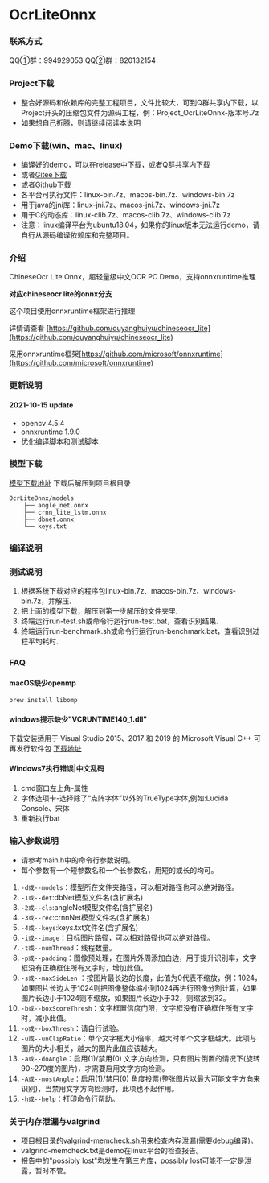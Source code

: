 # OcrLiteOnnx

### 联系方式

QQ①群：994929053 QQ②群：820132154

### Project下载

* 整合好源码和依赖库的完整工程项目，文件比较大，可到Q群共享内下载，以Project开头的压缩包文件为源码工程，例：Project_OcrLiteOnnx-版本号.7z
* 如果想自己折腾，则请继续阅读本说明

### Demo下载(win、mac、linux)

* 编译好的demo，可以在release中下载，或者Q群共享内下载
* 或者[Gitee下载](https://gitee.com/benjaminwan/ocr-lite-onnx/releases)
* 或者[Github下载](https://github.com/benjaminwan/OcrLiteOnnx/releases)
* 各平台可执行文件：linux-bin.7z、macos-bin.7z、windows-bin.7z
* 用于java的jni库：linux-jni.7z、macos-jni.7z、windows-jni.7z
* 用于C的动态库：linux-clib.7z、macos-clib.7z、windows-clib.7z
* 注意：linux编译平台为ubuntu18.04，如果你的linux版本无法运行demo，请自行从源码编译依赖库和完整项目。

### 介绍

ChineseOcr Lite Onnx，超轻量级中文OCR PC Demo，支持onnxruntime推理

**对应chineseocr lite的onnx分支**

这个项目使用onnxruntime框架进行推理

详情请查看 [https://github.com/ouyanghuiyu/chineseocr_lite](https://github.com/ouyanghuiyu/chineseocr_lite)

采用onnxruntime框架[https://github.com/microsoft/onnxruntime](https://github.com/microsoft/onnxruntime)

### 更新说明

#### 2021-10-15 update

* opencv 4.5.4
* onnxruntime 1.9.0
* 优化编译脚本和测试脚本

### 模型下载

[模型下载地址](https://github.com/ouyanghuiyu/chineseocr_lite/tree/onnx/models)
下载后解压到项目根目录

```
OcrLiteOnnx/models
    ├── angle_net.onnx
    ├── crnn_lite_lstm.onnx
    ├── dbnet.onnx
    └── keys.txt
```

### [编译说明](./BUILD.md)

### 测试说明

1. 根据系统下载对应的程序包linux-bin.7z、macos-bin.7z、windows-bin.7z，并解压.
2. 把上面的模型下载，解压到第一步解压的文件夹里.
3. 终端运行run-test.sh或命令行运行run-test.bat，查看识别结果.
4. 终端运行run-benchmark.sh或命令行运行run-benchmark.bat，查看识别过程平均耗时.

### FAQ

#### macOS缺少openmp

```brew install libomp```

#### windows提示缺少"VCRUNTIME140_1.dll"

下载安装适用于 Visual Studio 2015、2017 和 2019 的 Microsoft Visual C++ 可再发行软件包
[下载地址](https://support.microsoft.com/zh-cn/help/2977003/the-latest-supported-visual-c-downloads)

#### Windows7执行错误|中文乱码

1. cmd窗口左上角-属性
2. 字体选项卡-选择除了“点阵字体”以外的TrueType字体,例如:Lucida Console、宋体
3. 重新执行bat

### 输入参数说明

* 请参考main.h中的命令行参数说明。
* 每个参数有一个短参数名和一个长参数名，用短的或长的均可。

1. ```-d或--models```：模型所在文件夹路径，可以相对路径也可以绝对路径。
2. ```-1或--det```:dbNet模型文件名(含扩展名)
3. ```-2或--cls```:angleNet模型文件名(含扩展名)
4. ```-3或--rec```:crnnNet模型文件名(含扩展名)
5. ```-4或--keys```:keys.txt文件名(含扩展名)
6. ```-i或--image```：目标图片路径，可以相对路径也可以绝对路径。
7. ```-t或--numThread```：线程数量。
8. ```-p或--padding```：图像预处理，在图片外周添加白边，用于提升识别率，文字框没有正确框住所有文字时，增加此值。
9. ```-s或--maxSideLen```
   ：按图片最长边的长度，此值为0代表不缩放，例：1024，如果图片长边大于1024则把图像整体缩小到1024再进行图像分割计算，如果图片长边小于1024则不缩放，如果图片长边小于32，则缩放到32。
10. ```-b或--boxScoreThresh```：文字框置信度门限，文字框没有正确框住所有文字时，减小此值。
11. ```-o或--boxThresh```：请自行试验。
12. ```-u或--unClipRatio```：单个文字框大小倍率，越大时单个文字框越大。此项与图片的大小相关，越大的图片此值应该越大。
13. ```-a或--doAngle```：启用(1)/禁用(0) 文字方向检测，只有图片倒置的情况下(旋转90~270度的图片)，才需要启用文字方向检测。
14. ```-A或--mostAngle```：启用(1)/禁用(0) 角度投票(整张图片以最大可能文字方向来识别)，当禁用文字方向检测时，此项也不起作用。
15. ```-h或--help```：打印命令行帮助。

### 关于内存泄漏与valgrind

* 项目根目录的valgrind-memcheck.sh用来检查内存泄漏(需要debug编译)。
* valgrind-memcheck.txt是demo在linux平台的检查报告。
* 报告中的"possibly lost"均发生在第三方库，possibly lost可能不一定是泄露，暂时不管。